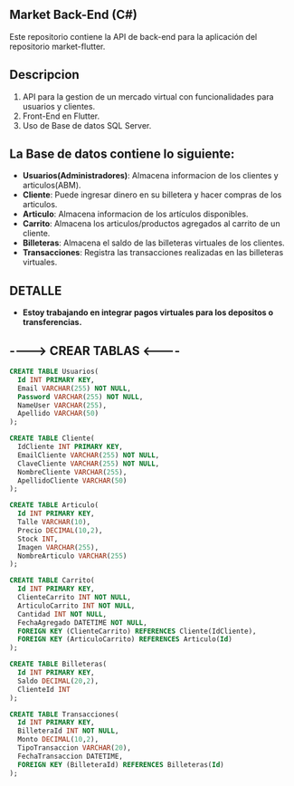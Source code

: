 ## Market Back-End (C#)
Este repositorio contiene la API de back-end para la aplicación del repositorio market-flutter.

## Descripcion
1. API para la gestion de un mercado virtual con funcionalidades para usuarios y clientes.
2. Front-End en Flutter.
3. Uso de Base de datos SQL Server.

## La Base de datos contiene lo siguiente:
- **Usuarios(Administradores)**: Almacena informacion de los clientes y articulos(ABM).
- **Cliente**: Puede ingresar dinero en su billetera y hacer compras de los articulos.
- **Articulo**: Almacena informacion de los artículos disponibles.
- **Carrito**: Almacena los articulos/productos agregados al carrito de un cliente.
- **Billeteras**: Almacena el saldo de las billeteras virtuales de los clientes.
- **Transacciones**: Registra las transacciones realizadas en las billeteras virtuales.

## DETALLE
- **Estoy trabajando en integrar pagos virtuales para los depositos o transferencias.**

## ----> CREAR TABLAS <----
          
```sql
CREATE TABLE Usuarios(
  Id INT PRIMARY KEY,
  Email VARCHAR(255) NOT NULL,
  Password VARCHAR(255) NOT NULL,
  NameUser VARCHAR(255),
  Apellido VARCHAR(50)
);

CREATE TABLE Cliente(
  IdCliente INT PRIMARY KEY,
  EmailCliente VARCHAR(255) NOT NULL,
  ClaveCliente VARCHAR(255) NOT NULL,
  NombreCliente VARCHAR(255),
  ApellidoCliente VARCHAR(50)
);

CREATE TABLE Articulo(
  Id INT PRIMARY KEY,
  Talle VARCHAR(10),
  Precio DECIMAL(10,2),
  Stock INT,
  Imagen VARCHAR(255),
  NombreArticulo VARCHAR(255)
);

CREATE TABLE Carrito(
  Id INT PRIMARY KEY,
  ClienteCarrito INT NOT NULL,
  ArticuloCarrito INT NOT NULL,
  Cantidad INT NOT NULL,
  FechaAgregado DATETIME NOT NULL,
  FOREIGN KEY (ClienteCarrito) REFERENCES Cliente(IdCliente),
  FOREIGN KEY (ArticuloCarrito) REFERENCES Articulo(Id)
);

CREATE TABLE Billeteras(
  Id INT PRIMARY KEY,
  Saldo DECIMAL(20,2),
  ClienteId INT
);

CREATE TABLE Transacciones(
  Id INT PRIMARY KEY,
  BilleteraId INT NOT NULL,
  Monto DECIMAL(10,2),
  TipoTransaccion VARCHAR(20),
  FechaTransaccion DATETIME,
  FOREIGN KEY (BilleteraId) REFERENCES Billeteras(Id)
);


